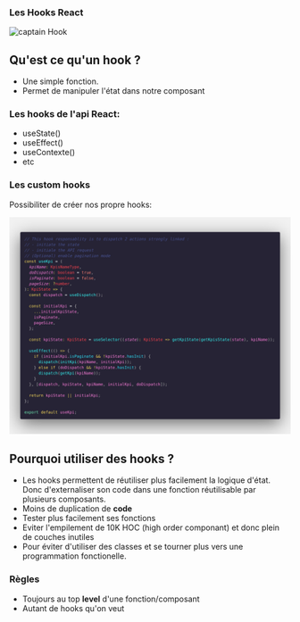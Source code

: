 ### Les Hooks React

![captain Hook](https://media1.tenor.com/images/9938e5ffd05dd0a931b6edb8981b4c82/tenor.gif?itemid=9697834)

## Qu'est ce qu'un hook ?

* Une simple fonction.
* Permet de manipuler l'état dans notre composant

### Les hooks de l'api React:
* useState()
* useEffect()
* useContexte()
* etc

### Les custom hooks

Possibiliter de créer nos propre hooks:

![custom hook](useKpi_hook.png)

## Pourquoi utiliser des hooks ?

* Les hooks permettent de réutiliser plus facilement la logique d'état.
Donc d'externaliser son code dans une fonction réutilisable par plusieurs composants.
* Moins de duplication de **code**
* Tester plus facilement ses fonctions
* Eviter l'empilement de 10K HOC (high order componant) et donc plein de couches inutiles
* Pour éviter d'utiliser des classes et se tourner plus vers une programmation fonctionelle.

### Règles

* Toujours au top **level** d'une fonction/composant
* Autant de hooks qu'on veut